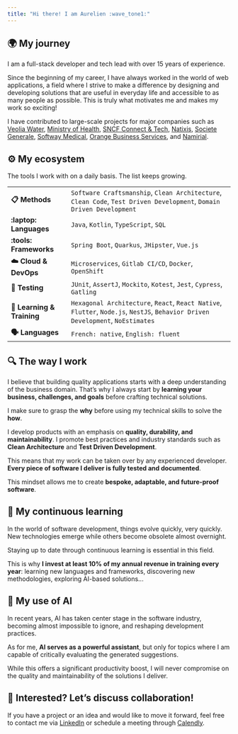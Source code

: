 ```yaml
---
title: "Hi there! I am Aurelien :wave_tone1:"
---
```


## :earth_africa: My journey

I am a full-stack developer and tech lead with over 15 years of experience.

Since the beginning of my career, I have always worked in the world of web applications,
a field where I strive to make a difference by designing and developing solutions that are useful in everyday life
and accessible to as many people as possible. This is truly what motivates me and makes my work so exciting!

I have contributed to large-scale projects for major companies such as
[Veolia Water](https://www.veoliawatertechnologies.com/en/),
[Ministry of Health](https://sante.gouv.fr/),
[SNCF Connect & Tech](https://www.sncf-connect.com/en-en/),
[Natixis](https://www.groupebpce.com/en/our-firms/natixis-corporate-investment-banking/),
[Societe Generale](https://wholesale.banking.societegenerale.com/en/),
[Softway Medical](https://www.groupesoftwaymedical.com/en/),
[Orange Business Services](https://www.orange-business.com/en/),
and [Namirial](https://www.namirial.com/en/).

## :gear: My ecosystem

The tools I work with on a daily basis. The list keeps growing.

|                                  |                                                                                                                                 |
|----------------------------------|---------------------------------------------------------------------------------------------------------------------------------|
| **:clipboard:️ Methods**         | `Software Craftsmanship`, `Clean Architecture`, `Clean Code`, `Test Driven Development`, `Domain Driven Development`            |
| **:laptop: Languages**           | `Java`, `Kotlin`, `TypeScript`, `SQL`                                                                                           |
| **:tools: Frameworks**           | `Spring Boot`, `Quarkus`, `JHipster`, `Vue.js`                                                                                  |
| **:cloud: Cloud & DevOps**       | `Microservices`, `Gitlab CI/CD`, `Docker`, `OpenShift`                                                                          |
| **:test_tube: Testing**          | `JUnit`, `AssertJ`, `Mockito`, `Kotest`, `Jest`, `Cypress`, `Gatling`                                                    |
| **:school: Learning & Training** | `Hexagonal Architecture`, `React`, `React Native`, `Flutter`, `Node.js`, `NestJS`, `Behavior Driven Development`, `NoEstimates` |
| **:speaking_head: Languages**  | `French: native`, `English: fluent`                                                                                             |

## :mag: The way I work

I believe that building quality applications starts with a deep understanding of the business domain.
That’s why I always start by **learning your business, challenges, and goals** before crafting technical solutions.

I make sure to grasp the **why** before using my technical skills to solve the **how**.

I develop products with an emphasis on **quality, durability, and maintainability**. I promote best practices
and industry standards such as **Clean Architecture** and **Test Driven Development**.

This means that my work can be taken over by any experienced developer. **Every piece of software I deliver is fully
tested and documented**.

This mindset allows me to create **bespoke, adaptable, and future-proof software**.

## :seedling: My continuous learning

In the world of software development, things evolve quickly, very quickly. New technologies emerge while others
become obsolete almost overnight.

Staying up to date through continuous learning is essential in this field.

This is why **I invest at least 10% of my annual revenue in training every year**: learning new languages and frameworks,
discovering new methodologies, exploring AI-based solutions...

## :robot: My use of AI

In recent years, AI has taken center stage in the software industry, becoming almost impossible to ignore,
and reshaping development practices.

As for me, **AI serves as a powerful assistant**, but only for topics where I am capable of critically evaluating
the generated suggestions.

While this offers a significant productivity boost, I will never compromise on the quality and maintainability
of the solutions I deliver.

## :handshake: Interested? Let’s discuss collaboration!

If you have a project or an idea and would like to move it forward, feel free to contact me via
[LinkedIn](https://www.linkedin.com/in/atondoux) or schedule a meeting through
[Calendly](https://calendly.com/atondoux/15min).
